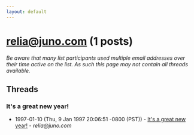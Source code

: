 ```yaml
---
layout: default
---
```


# relia@juno.com (1 posts)

_Be aware that many list participants used multiple email addresses over their time active on the list. As such this page may not contain all threads available._

## Threads

### It's a great new year!
+ 1997-01-10 (Thu, 9 Jan 1997 20:06:51 -0800 (PST)) - [It's a great new year!](/archive/1997/01/df050f2fc14e9ce4d4f31d80684bd37706599d94aa674845134e171566e485fc) - _relia@juno.com_

